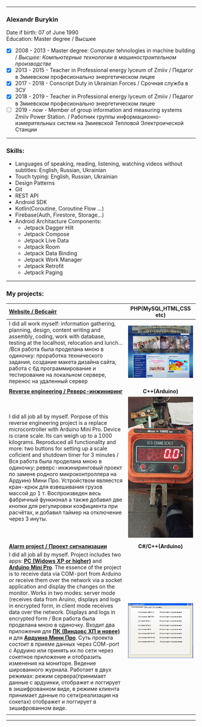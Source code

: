 ____
### Alexandr Burykin  
Date if birth: 07 of June 1990  
Education: Master degree / Высшее 
- [x] 2008 - 2013 - Master degree: Computer tehnologies in machine building / _Высшее: Компьютерные технологии в машиностроительном производстве_ 
- [x] 2013 - 2015 - Teacher in Professional energy lyceum of Zmiiv / Педагог в Змиевском професионально энергетическом лицее  
- [x] 2017 - 2018 - Conscript Duty in Ukrainian Forces / Срочная служба в ЗСУ  
- [x] 2018 - 2019 - Teacher in Professional energy lyceum of Zmiiv / Педагог в Змиевском професионально энергетическом лицее  
- [ ] 2019 - _now_ - Member of group information and measuring systems Zmiiv Power Station. / Работник группы информационно-измерительных систем на Змиевской Тепловой Электроической Станции
____

### __Skills:__   
* Languages of speaking, reading, listening, watching videos without subtitles: English, Russian, Ukrainian  
* Touch typing: English, Russian, Ukrainian  
* Design Patterns  
* Git
* REST API  
* Android SDK  
* Kotlin(Coroutine, Coroutine Flow ...)  
* Firebase(Auth, Firestore, Storage...)  
* Android Architacture Components:  
  * Jetpack Dagger Hilt  
  * Jetpack Compose  
  * Jetpack Live Data  
  * Jetpack Room  
  * Jetpack Data Binding  
  * Jetpack Work Manager  
  * Jetpack Retrofit  
  * Jetpack Paging  

____
### My projects:
|__[Website / Вебсайт](http://energy-licey.com.ua)__| __PHP(MySQL,HTML,CSS etc)__ |
|:----|:---------------------:|
| I did all work myself: information gathering, planning, design, content writing and assembly, coding, work with database, testing at the localhost, relocation and lunch... /Вся работа была проделана мною в одиночку:  проработка технического задания,  создание макета дизайна сайта, работа с бд программирование и тестирование на локальном сервере,  перенос на удаленный сервер |![Скриншоты сайта](./Readme/site.gif) |
| | |
| __[Reverse engineering / Реверс-инжиниринг](https://github.com/oldr1990/arduino/tree/main/OSC_CRANE_SCALE)__|__C++(Arduino)__|
| I did all job all by myself. Porpose of this reverse engineering project is a replace microcontroller with Arduino Mini Pro. Device is crane scale. Its can weigh up to a 1000 kilograms. Reproduced all functionality and more: two buttons for setting up a scale coficient and shutdown timer for 3 minutes /Вся работа была проделана мною в одиночку:   реверс-инжиниринговый проект по замене родного микроконтроллера на Ардуино Мини Про. Устройством являестся кран-крюк для взвешивания грузов массой до 1 т. Воспроизведен весь фабричный функионал а также добавил две кнопки для регулировки коэфициента при расчётах, и добавил таймер на отключение через 3 инуты. |![Фото проэкта](./Readme/OSC.gif) |
| | |
| __[Alarm project / Проект сигнализации](https://github.com/oldr1990/Alarm_7)__ | __C#/C++(Arduino)__|
| I did all job all by myself. Project includes two apps: __[PC (Widows XP or higher)](https://github.com/oldr1990/Alarm_7)__ and  __[Arduino Mini Pro](https://github.com/oldr1990/arduino/tree/main/Alarm_7)__. The essence of the project is to receive data via COM-port from Arduino or receive them over the network via a socket application and display the changes on the monitor. Works in two modes: server mode (receives data from Aruino, displays and logs in encrypted form, in client mode receives data over the network. Displays and logs in encrypted form / Вся работа была проделана мною в одиночку.  Входит два приложения для __[ПК (Виндовс ХП и новее)](https://github.com/oldr1990/Alarm_7)__ и для __[Ардуино Мини Про](https://github.com/oldr1990/arduino/tree/main/Alarm_7)__.  Суть проекта состоит в приеме данных через COM-port с Ардуино или принять их по сети через сокетное приложение  и отобразить изменения на мониторе.  Ведение шированного журнала.  Работает в двух режимах: режим сервера(принимает данные с ардуинки, отображет и логгирует в зишифрованном виде,  в режиме клиента принимает данные по сети(реализация на сокетах) отображет и логгирует в зишифрованном виде. | ![Фото проэкта](./Readme/alarm.gif) |
| | |
____
